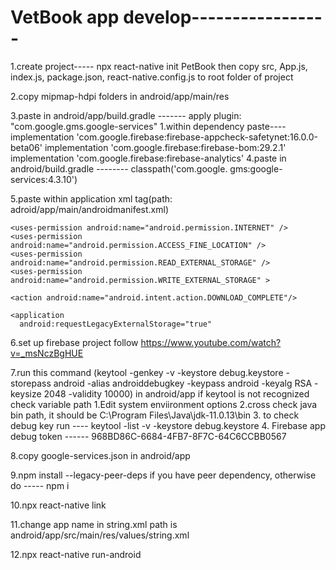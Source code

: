 # VetBook app develop-----------------

1.create project----- 
    npx react-native init PetBook then copy src, App.js, index.js, package.json, react-native.config.js to root folder of project

2.copy mipmap-hdpi folders in android/app/main/res

3.paste in android/app/build.gradle ------- 
    apply plugin: "com.google.gms.google-services"
    1.within dependency paste---- 	
    implementation 'com.google.firebase:firebase-appcheck-safetynet:16.0.0-beta06'
    implementation 'com.google.firebase:firebase-bom:29.2.1'
	implementation 'com.google.firebase:firebase-analytics'
4.paste in android/build.gradle -------- 
    classpath('com.google. gms:google-services:4.3.10')

5.paste within application xml tag(path: adroid/app/main/androidmanifest.xml)
     <meta-data
        android:name="com.google.android.geo.API_KEY"
        android:value="API_KEY"/>

        
    <uses-permission android:name="android.permission.INTERNET" />
    <uses-permission android:name="android.permission.ACCESS_FINE_LOCATION" />
    <uses-permission android:name="android.permission.READ_EXTERNAL_STORAGE" />
    <uses-permission android:name="android.permission.WRITE_EXTERNAL_STORAGE" >

    <action android:name="android.intent.action.DOWNLOAD_COMPLETE"/>

    <application
      android:requestLegacyExternalStorage="true"
    

6.set up firebase project follow https://www.youtube.com/watch?v=_msNczBgHUE

7.run this command 
    (keytool -genkey -v -keystore debug.keystore -storepass android -alias androiddebugkey -keypass android -keyalg RSA -keysize 2048 -validity 10000) in android/app
    if keytool is not recognized check variable path
    1.Edit system enviironment options
    2.cross check java bin path, it should be C:\Program Files\Java\jdk-11.0.13\bin
    3. to check debug key run ---- keytool -list -v -keystore debug.keystore
    4. Firebase app debug token ------ 968BD86C-6684-4FB7-8F7C-64C6CCBB0567

8.copy google-services.json in android/app

9.npm install --legacy-peer-deps if you have peer dependency, otherwise do ----- npm i

10.npx react-native link

11.change app name in string.xml path is android/app/src/main/res/values/string.xml

12.npx react-native run-android